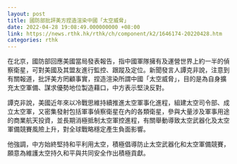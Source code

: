```yaml
---
layout: post
title: 國防部批評美方捏造渲染中國「太空威脅」
date: 2022-04-28 19:08:49.000000000 +08:00
link: https://news.rthk.hk/rthk/ch/component/k2/1646174-20220428.htm
categories: rthk
---
```


在北京，國防部回應美國當局發表報告，指中國軍隊擁有及運營世界上約一半的偵察衛星，可對美國及其盟友進行監控、跟蹤及定位。新聞發言人譚克非說，注意到有關報道，批評美方罔顧事實，捏造渲染所謂中國「太空威脅」，目的是為自身擴充太空軍備、謀求優勢地位製造藉口，中方表示堅決反對。

譚克非說，美國近年來以冷戰思維持續推進太空軍事化進程，組建太空司令部、成立太空軍，又密集發射包括軍事偵察衛星在內的各類衛星，參與大量涉及軍事用途的商業航天投資，並長期消極抵制太空軍控進程，有關舉動導致太空武器化及太空軍備競賽風險上升，對全球戰略穩定產生負面影響。

他強調，中方始終堅持和平利用太空，積極倡導防止太空武器化和太空軍備競賽，願意為維護太空持久和平與共同安全作出積極貢獻。
